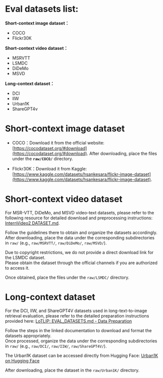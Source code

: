 # Eval datasets list:

**Short-context image dataset：**

- COCO
- Flickr30K

**Short-context video dataset：**

- MSRVTT
- LSMDC
- DiDeMo
- MSVD

**Long-context dataset：**

- DCI
- IIW
- Urban1K
- ShareGPT4v

# Short-context image dataset

- COCO：Download it from the official website:  [https://cocodataset.org/#download](https://cocodataset.org/#download). After downloading, place the files under the **`raw/COCO/`** directory.

- Flickr30K：Download it from Kaggle: [https://www.kaggle.com/datasets/hsankesara/flickr-image-dataset](https://www.kaggle.com/datasets/hsankesara/flickr-image-dataset).

# Short-context video dataset

For MSR-VTT, DiDeMo, and MSVD video-text datasets, please refer to the following resource for detailed download and preprocessing instructions: [InternVideo2 DATASET.md](https://github.com/OpenGVLab/InternVideo/blob/main/InternVideo2/multi_modality/DATASET.md#video-text-retrieval).

Follow the guidelines there to obtain and organize the datasets accordingly.  
After downloading, place the data under the corresponding subdirectories in `raw/` (e.g., `raw/MSRVTT/`, `raw/DiDeMo/`, `raw/MSVD/`).

Due to copyright restrictions, we do not provide a direct download link for the LSMDC dataset.  
Please obtain the dataset through the official channels if you are authorized to access it.

Once obtained, place the files under the `raw/LSMDC/` directory.

# Long-context dataset

For the DCI, IIW, and ShareGPT4V datasets used in long-text-to-image retrieval evaluation, please refer to the detailed preparation instructions provided here: [LoTLIP: EVAL_DATASETS.md - Data Preparation](https://github.com/wuw2019/LoTLIP/blob/main/EVAL_DATASETS.md#data-preparation-for-long-text-image-retrieval)

Follow the steps in the linked documentation to download and format the datasets appropriately.  
Once processed, organize the data under the corresponding subdirectories in `raw/` (e.g., `raw/DCI/`, `raw/IIW/`, `raw/ShareGPT4V/`).

The Urban1K dataset can be accessed directly from Hugging Face: [Urban1K on Hugging Face](https://huggingface.co/datasets/BeichenZhang/Urban1k)

After downloading, place the dataset in the `raw/Urban1K/` directory.